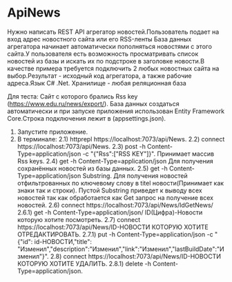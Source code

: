 # ApiNews
Нужно написать REST API агрегатор новостей.Пользователь подает на вход адрес новостного сайта или его RSS-ленты База данных агрегатора начинает автоматически пополняться новостями с этого сайта.У пользователя есть возможность просматривать список новостей из базы и искать их по подстроке в заголовке новости.В качестве примера требуется подключить 2 любых новостных сайта на выбор.Результат - исходный код агрегатора, а также рабочие адреса.Язык C# .Net. Хранилище - любая реляционная база

Для теста:
Сайт с которого брались Rss key (https://www.edu.ru/news/export/).
База данных создаться автоматически и при запуске приложения использован Entity Framework Core.Строка подключения лежит в (appsettings.json).
1) Запустите приложение.
2) В терминале:
       2.1) httprepl https://localhost:7073/api/News.
       2.2) connect https://localhost:7073/api/News.
       2.3) post -h Content-Type=application/json -c "{"Rss":["RSS KEY"]}".  Принимает массив Rss keys.
       2.4) get -h Content-Type=application/json Для получения сохранённых новостей из базы данных.
       2.5) get -h Content-Type=application/json Substring. Для получения новостей отфильтрованных по ключевому слову в titel новости(Принимает как знаки так и строки).
            Пустой Substring приведет к выводу всех новостей так как обработается как Get запрос на получение всех новостей.
       2.6)  connect https://localhost:7073/api/News/IdGetNews/
          2.6.1)  get -h Content-Type=application/json/ ID(Цифра)-Новости которую хотите посмотреть.
       2.7) connect https://localhost:7073/api/News/ID-НОВОСТИ КОТОРУЮ ХОТИТЕ ОТРЕДАКТИРОВАТЬ.
          2.7.1)  put -h Content-Type=application/json -c "{"id": id-НОВОСТИ,"title": "Изменил","description":"Изменил","link":"Изменил","lastBuildDate":"Изменил"}".
       2.8) connect https://localhost:7073/api/News/ID-НОВОСТИ КОТОРУЮ ХОТИТЕ УДАЛИТЬ.
         2.8.1)  delete -h Content-Type=application/json.

